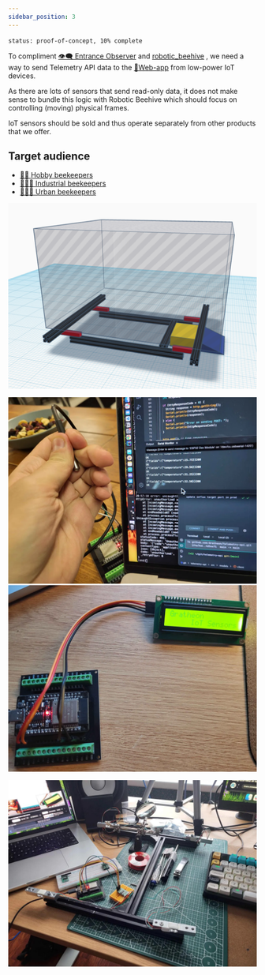 ```yaml
---
sidebar_position: 3
---
```

`status: proof-of-concept, 10% complete`

To compliment [👁️‍🗨️ Entrance Observer](../👁️‍🗨️%20Entrance%20Observer/👁️‍🗨️%20Entrance%20Observer.md) and [robotic_beehive](../robotic_beehive/robotic_beehive.md) , we need a way to send Telemetry API data to the [📱Web-app](../📱Web-app/📱Web-app.md) from low-power IoT devices.

As there are lots of sensors that send read-only data, it does not make sense to bundle this logic with Robotic Beehive which should focus on controlling (moving) physical frames.

IoT sensors should be sold and thus operate separately from other products that we offer.
## Target audience
- [🧑‍🚀 Hobby beekeepers](../clients/🧑‍🚀%20Hobby%20beekeepers.md)
- [👨🏻‍🚒 Industrial beekeepers](../clients/👨🏻‍🚒%20Industrial%20beekeepers.md)
- [👩🏼‍🏫 Urban beekeepers](../clients/👩🏼‍🏫%20Urban%20beekeepers.md)

![](../../img/Screenshot%202024-11-09%20at%2015.08.08.png)

![](../../img/20240726_000022.webp)
![](img/20250119_131627.webp)

![](img/0.jpg)